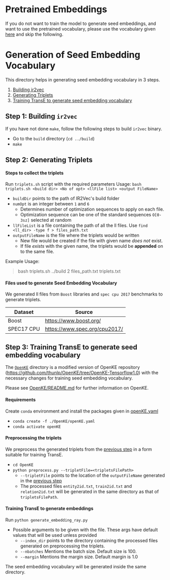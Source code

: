 # Pretrained Embeddings
If you do not want to train the model to generate seed embeddings, and want to use the pretrained vocabulary, please use the vocabulary given [here](../vocabulary) and skip the following.

# Generation of Seed Embedding Vocabulary
This directory helps in generating seed embedding vocabulary in 3 steps.
1. [Building ir2vec](#step-1-building-ir2vec)
2. [Generating Triplets](#step-2-generating-triplets)
3. [Training TransE to generate seed embedding vocabulary](#step-3-training-transe-to-generate-seed-embedding-vocabulary)

## Step 1: Building `ir2vec`
If you have not done `make`, follow the following steps to build `ir2vec` binary.
* Go to the `build` directory (`cd ../build`)
* `make`

## Step 2: Generating Triplets
#### Steps to collect the triplets
 Run `triplets.sh` script with the required parameters
 Usage: `bash triplets.sh <build dir> <No of opt> <llFile list> <output FileName>`
* `buildDir` points to the path of IR2Vec's build folder
* `numOpt` is an integer between `1` and `6`
    * Determines number of optimization sequences to apply on each file.
    * Optimization sequence can be one of the standard sequences `O[0-3sz]` selected at random
* `llFileList` is a file containing the path of all the ll files. Use `find <ll_dir> -type f > files_path.txt`
* `outputFileName` is the file where the triplets would be written
    * New file would be created if the file with given name *does not* exist.
    * If file *exists* with the given name, the triplets would be **appended** on to the same file.

Example Usage:
> bash triplets.sh ../build 2 files_path.txt triplets.txt

#### Files used to generate Seed Embedding Vocabulary
We generated ll files from `Boost` libraries and `spec cpu 2017` benchmarks to generate triplets.

Dataset | Source
------------ | -------------
Boost | https://www.boost.org/
SPEC17 CPU | https://www.spec.org/cpu2017/

## Step 3: Training TransE to generate seed embedding vocabulary
The [`OpenKE`](./OpenKE) directory is a modified version of OpenKE repository (https://github.com/thunlp/OpenKE/tree/OpenKE-Tensorflow1.0) with the necessary changes for training seed embedding vocabulary.

Please see [OpenKE/README.md](./OpenKE/README.md) for further information on OpenKE.

#### Requirements
Create `conda` environment and install the packages given in [openKE.yaml](./OpenKE/requirements.txt)
* `conda create -f ./OpenKE/openKE.yaml`
* `conda activate openKE`

#### Preprocessing the triplets
We preprocess the generated triplets from the [previous step](#step-2-generating-triplets) in a form suitable for training TransE.
* `cd OpenKE`
* `python preprocess.py --tripletFile=<tripletsFilePath>`
    * `--tripletFile` points to the location of the `outputFileName` generated in the [previous step](#step-2-generating-triplets)
    * The processed files `entity2id.txt`, `train2id.txt` and `relation2id.txt` will be generated in the same directory as that of `tripletsFilePath`.

#### Training TransE to generate embeddings
Run  `python generate_embedding_ray.py`
* Possible arguments to be given with the file. These args have default values that will be used unless provided
    * `--index_dir` points to the directory containing the processed files generated on preprocessing the triplets.
    * `--nbatches` Mentions the batch size. Default size is 100.
    * `--margin` Mentions the margin size. Default margin is 1.0

The seed embedding vocabulary will be generated inside the same directory.
